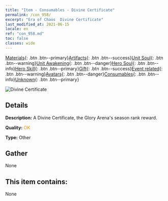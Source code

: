 ```yaml
---
title: "Item - Consumables - Divine Certificate"
permalink: /con_958/
excerpt: "Era of Chaos  Divine Certificate"
last_modified_at: 2021-06-15
locale: en
ref: "con_958.md"
toc: false
classes: wide
---
```

 [Materials](/Items/){: .btn .btn--primary}[Artifacts](/Items/Artifacts/){: .btn .btn--success}[Unit Soul](/Items/UnitSoul/){: .btn .btn--warning}[Unit Awakening](/Items/UnitAwakening/){: .btn .btn--danger}[Hero Soul](/Items/HeroSoul/){: .btn .btn--info}[Hero Skill](/Items/HeroSkill/){: .btn .btn--primary}[Gift](/Items/Gift/){: .btn .btn--success}[Event related](/Items/Events/){: .btn .btn--warning}[Avatars](/Items/Avatars/){: .btn .btn--danger}[Consumables](/Items/Consumables/){: .btn .btn--info}[Unknown](/Items/Unknown/){: .btn .btn--primary}

 ![Divine Certificate](/images/t/i_40053.png)

## Details
 **Description:** A Divine Certificate, the Glory Arena's season rank reward.

 **Quality:** <span style="color: #FF8C00">OK</span>

 **Type:** Other

## Gather

  None

## This item contains:

  None

